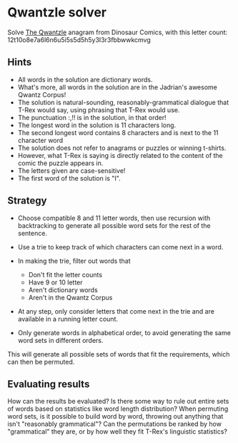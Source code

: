 Qwantzle solver
===============



Solve [The Qwantzle](http://qwantz.com/index.php?comic=1663) anagram from Dinosaur Comics, with this letter count:
12t10o8e7a6l6n6u5i5s5d5h5y3I3r3fbbwwkcmvg

Hints
-----

- All words in the solution are dictionary words.
- What's more, all words in the solution are in the Jadrian's awesome Qwantz Corpus!
- The solution is natural-sounding, reasonably-grammatical dialogue that T-Rex would say, using phrasing that T-Rex would use.
- The punctuation :,!! is in the solution, in that order!
- The longest word in the solution is 11 characters long.
- The second longest word contains 8 characters and is next to the 11 character word
- The solution does not refer to anagrams or puzzles or winning t-shirts.
- However, what T-Rex is saying is directly related to the content of the comic the puzzle appears in.
- The letters given are case-sensitive!
- The first word of the solution is "I".

Strategy
--------

- Choose compatible 8 and 11 letter words, then use recursion with backtracking to generate all possible word sets for the rest of the sentence.
- Use a trie to keep track of which characters can come next in a word.
- In making the trie, filter out words that

  - Don't fit the letter counts
  - Have 9 or 10 letter
  - Aren't dictionary words
  - Aren't in the Qwantz Corpus
  
- At any step, only consider letters that come next in the trie and are available in a running letter count.
- Only generate words in alphabetical order, to avoid generating the same word sets in different orders.

This will generate all possible sets of words that fit the requirements, which can then be permuted.

Evaluating results
------------------

How can the results be evaluated? Is there some way to rule out entire sets of words based on statistics like word length distribution? When permuting word sets, is it possible to build word by word, throwing out anything that isn't "reasonably grammatical"? Can the permutations be ranked by how "grammatical" they are, or by how well they fit T-Rex's linguistic statistics?
